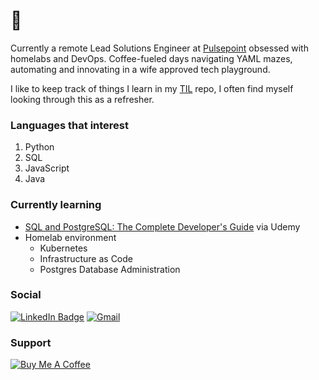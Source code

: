 # 👋

Currently a remote Lead Solutions Engineer at [Pulsepoint](https://pulsepoint.com) obsessed with homelabs and DevOps. Coffee-fueled days navigating YAML mazes, automating and innovating in a wife approved tech playground.

I like to keep track of things I learn in my [TIL](https://github.com/mrpbennett/TIL) repo, I often find myself looking through this as a refresher.

### Languages that interest

1. Python
2. SQL
3. JavaScript
4. Java

### Currently learning

- [SQL and PostgreSQL: The Complete Developer's Guide](https://www.udemy.com/course/sql-and-postgresql/?couponCode=ACCAGE0923) via Udemy
- Homelab environment
  - Kubernetes
  - Infrastructure as Code
  - Postgres Database Administration


### Social

[![LinkedIn Badge](https://img.shields.io/badge/linkedin%20-%230077B5.svg?&style=for-the-badge&logo=linkedin&logoColor=white)](https://www.linkedin.com/in/paulandrewbennett)
[![Gmail](https://img.shields.io/badge/Gmail-D14836?style=for-the-badge&logo=gmail&logoColor=white)](mailto:pbennett.uk@gmail.com)

### Support
[![Buy Me A Coffee](https://img.shields.io/badge/buy%20me%20a%20coffee-FFDD00.svg?style=for-the-badge&logo=buymeacoffee&logoColor=black)](https://www.buymeacoffee.com/mrpbennett)
